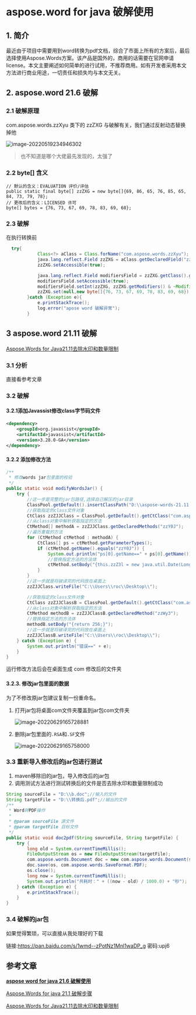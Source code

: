 # aspose.word for java 破解使用

## 1. 简介

最近由于项目中需要用到word转换为pdf文档，综合了市面上所有的方案后，最后选择使用Aspose.Words方案。该产品是国外的，商用的话需要在官网申请license。本文主要阐述如何简单的进行试用，不推荐商用。如有开发者采用本文方法进行商业用途，一切责任和损失均与本文无关。

## 2.  aspose.word 21.6 破解

###  2.1 破解原理

com.aspose.words.zzXyu 类下的 zzZXG 与破解有关，我们通过反射动态替换掉他

![image-20220519234946302](https://zszblog.oss-cn-beijing.aliyuncs.com/zszblog/image-20220519234946302.png)

>也不知道是哪个大佬最先发现的，太强了

### 2.2 byte[] 含义

```
// 默认的含义：EVALUATION 评价/评估
public static final byte[] zzZXG = new byte[]{69, 86, 65, 76, 85, 65, 84, 73, 79, 78};
// 更改后的含义：LICENSED 许可
byte[] bytes = {76, 73, 67, 69, 78, 83, 69, 68};
```

### 2.3 破解

在执行转换前

```java
  try{
            Class<?> aClass = Class.forName("com.aspose.words.zzXyu");
            java.lang.reflect.Field zzZXG = aClass.getDeclaredField("zzZXG");
            zzZXG.setAccessible(true);

            java.lang.reflect.Field modifiersField = zzZXG.getClass().getDeclaredField("modifiers");
            modifiersField.setAccessible(true);
            modifiersField.setInt(zzZXG, zzZXG.getModifiers() & ~Modifier.FINAL);
            zzZXG.set(null,new byte[]{76, 73, 67, 69, 78, 83, 69, 68});
        }catch (Exception e){
            e.printStackTrace();
            log.error("apose word 破解异常");
        }
```

## 3 aspose.word 21.11 破解

[Aspose.Words for Java21.11去除水印和数量限制](https://juejin.cn/post/7034387646168186894)

### 3.1 分析

直接看参考文章

### 3.2 破解

#### 3.2.1添加Javassist修改class字节码文件

```xml
<dependency>
    <groupId>org.javassist</groupId>
    <artifactId>javassist</artifactId>
    <version>3.28.0-GA</version>
</dependency>
```

#### 3.2.2 添加修改方法

```java
/**
 * 修改words jar包里面的校验
 */
public static void modifyWordsJar() {
    try {
        //这一步是完整的jar包路径,选择自己解压的jar目录
        ClassPool.getDefault().insertClassPath("D:\\aspose-words-21.11.0-java\\lib\\aspose-words-21.11.0-jdk17.jar");
        //获取指定的class文件对象
        CtClass zzZJJClass = ClassPool.getDefault().getCtClass("com.aspose.words.zzXDb");
        //从class对象中解析获取指定的方法
        CtMethod[] methodA = zzZJJClass.getDeclaredMethods("zzY0J");
        //遍历重载的方法
        for (CtMethod ctMethod : methodA) {
            CtClass[] ps = ctMethod.getParameterTypes();
            if (ctMethod.getName().equals("zzY0J")) {
                System.out.println("ps[0].getName==" + ps[0].getName());
                //替换指定方法的方法体
                ctMethod.setBody("{this.zzZ3l = new java.util.Date(Long.MAX_VALUE);this.zzWSL = com.aspose.words.zzYeQ.zzXgr;zzWiV = this;}");
            }
        }
        //这一步就是将破译完的代码放在桌面上
        zzZJJClass.writeFile("C:\\Users\\roc\\Desktop\\");

        //获取指定的class文件对象
        CtClass zzZJJClassB = ClassPool.getDefault().getCtClass("com.aspose.words.zzYKk");
        //从class对象中解析获取指定的方法
        CtMethod methodB = zzZJJClassB.getDeclaredMethod("zzWy3");
        //替换指定方法的方法体
        methodB.setBody("{return 256;}");
        //这一步就是将破译完的代码放在桌面上
        zzZJJClassB.writeFile("C:\\Users\\roc\\Desktop\\");
    } catch (Exception e) {
        System.out.println("错误==" + e);
    }
}
```

运行修改方法后会在桌面生成 com 修改后的文件夹

#### 3.2.3. 修改jar包里面的数据

为了不修改原jar包建议复制一份重命名。

1. 打开jar包将桌面com文件夹覆盖到jar包com文件夹

   ![image-20220629165728881](https://zszblog.oss-cn-beijing.aliyuncs.com/zszblog/image-20220629165728881.png)

2. 删除jar包里面的`.RSA`和`.SF`文件

   ![image-20220629165758000](https://zszblog.oss-cn-beijing.aliyuncs.com/zszblog/image-20220629165758000.png)

### 3.3 重新导入修改后的jar包进行测试

1. maven移除旧的jar包，导入修改后的jar包
2. 调用测试方法进行测试转换后的文件是否去除水印和数量限制成功

```java
String sourceFile = "D:\\b.doc";//输入的文件
String targetFile = "D:\\转换后.pdf";//输出的文件
/**
 * Word转PDF操作
 *
 * @param sourceFile 源文件
 * @param targetFile 目标文件
 */
public static void doc2pdf(String sourceFile, String targetFile) {
    try {
        long old = System.currentTimeMillis();
        FileOutputStream os = new FileOutputStream(targetFile);
        com.aspose.words.Document doc = new com.aspose.words.Document(sourceFile);
        doc.save(os, com.aspose.words.SaveFormat.PDF);
        os.close();
        long now = System.currentTimeMillis();
        System.out.println("共耗时：" + ((now - old) / 1000.0) + "秒");  //转化用时
    } catch (Exception e) {
        e.printStackTrace();
    }
}
```

### 3.4 破解的jar包

如果觉得繁琐，可以直接从我处理好的下载

链接:https://pan.baidu.com/s/1wmd--zPotNz1Mnl1waDP_g  密码:upj6

## 参考文章

[**aspose word for java 21.6 破解使用**](https://blog.51cto.com/u_15144750/4692930)

[Aspose.Words for java 21.1 破解步骤](https://blog.csdn.net/xxw19950701/article/details/115724571)

[Aspose.Words for Java21.11去除水印和数量限制](https://juejin.cn/post/7034387646168186894)